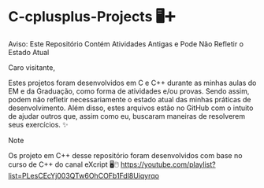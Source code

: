 # C-cplusplus-Projects 🖥➕

Aviso: Este Repositório Contém Atividades Antigas e Pode Não Refletir o Estado Atual

Caro visitante,

Estes projetos foram desenvolvidos em C e C++ durante as minhas aulas do EM e da Graduação, como forma de atividades e/ou provas. Sendo assim, podem não refletir necessariamente o estado atual das minhas práticas de desenvolvimento. Além disso, estes arquivos estão no GitHub com o intuito de ajudar outros que, assim como eu, buscaram maneiras de resolverem seus exercícios. ✨

> [!NOTE]  
> Os projeto em C++ desse repositório foram desenvolvidos com base no curso de C++ do canal eXcript 🖥🖱 https://youtube.com/playlist?list=PLesCEcYj003QTw6OhCOFb1Fdl8Uiqyrqo